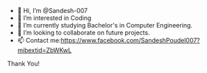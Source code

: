 - 👋 Hi, I’m @Sandesh-007
- 👀 I’m interested in Coding
- 🌱 I’m currently studying Bachelor's in Computer Engineering.
- 💞️ I’m looking to collaborate on future projects.
- 📫 Contact me:https://www.facebook.com/SandeshPoudel007?mibextid=ZbWKwL

Thank You!
